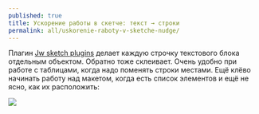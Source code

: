 ```yaml
---
published: true
title: Ускорение работы в скетче: текст → строки
permalink: all/uskorenie-raboty-v-sketche-nudge/
---
```


Плагин [ Jw sketch plugins](https://github.com/joshwayne/jw-sketch-plugins) делает каждую строчку текстового блока отдельным объектом. Обратно тоже склеивает. Очень удобно при работе с таблицами, когда надо поменять строки местами. Ещё клёво начинать работу над макетом, когда есть список элементов и ещё не ясно, как их расположить:  

![]({{site.baseurl}}/media/sketch-plugin-splits-text.gif)
